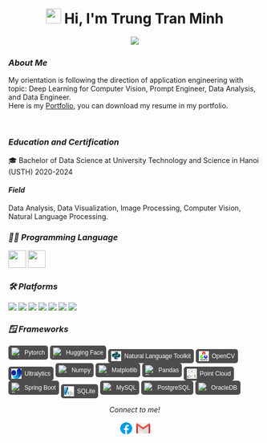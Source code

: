 <h1 align="center"><img src="https://media.giphy.com/media/hvRJCLFzcasrR4ia7z/giphy.gif" width="30" height="30"> Hi, I'm <a>Trung Tran Minh</a></h1>
  
<p align="center">
  <img src="https://readme-typing-svg.herokuapp.com/?color=%2336BCF7&center=true&vCenter=true&lines=Data+Science+And+AI;Nice+to+meet+you...!"/>
</p>

### ***About Me***
My orientation is following the direction of application engineering with topic: Deep Learning for Computer Vision, Prompt Engineer, Data Analysis, and Data Engineer.
<br/> 
Here is my [Portfolio](https://j3rrytran.github.io/myporfolio/), you can download my resume in my portfolio.

<br/>

### ***Education and Certification***
🎓 Bachelor of Data Science at University Technology and Science in Hanoi (USTH) 2020-2024

#### ***Field***
Data Analysis, Data Visualization, Image Processing, Computer Vision, Natural Language Processing.
<br/>

### ***🧑‍💻 Programming Language***
<img width="35px" height="35px" src="https://cdn.jsdelivr.net/gh/devicons/devicon@latest/icons/python/python-original.svg"/> <img width="35px" height="35px" src="https://cdn.jsdelivr.net/gh/devicons/devicon@latest/icons/java/java-original.svg"/>
<br/>


### ***🛠 Platforms***
<img src="https://img.shields.io/badge/-GIT-666666?style=flat&logo=git"> <img src="https://img.shields.io/badge/-GITHUB-%23323330.svg?style=flat&logo=github&logoColor=white"> <img src="https://img.shields.io/badge/-GITLAB-333333?style=lat&logo=gitlab"> <img src="https://img.shields.io/badge/-docker?style=plastic&logo=docker&logoColor=blue&logoSize=auto&label=Docker&labelColor=gray&color=gray"> <img src="https://img.shields.io/badge/-anaconda?style=plastic&logo=anaconda&logoColor=green&logoSize=auto&label=Anaconda&labelColor=gray&color=gray"> <img src="https://img.shields.io/badge/-databrick?style=plastic&logo=databricks&logoColor=red&logoSize=auto&label=Databricks&labelColor=gray&color=gray"> <img src="https://img.shields.io/badge/-sklearn?style=plastic&logo=scikitlearn&logoSize=auto&label=Scikitlearn&labelColor=gray&color=gray">
<br/>

### ***🪟 Frameworks***
<span style="display: inline-flex; align-items: center; background-color: #4e4c4cff; color: white; padding: 4px 6px; border-radius: 5px; font-family: sans-serif; font-size: 12px;">
    <img src="https://img.icons8.com/fluency/48/pytorch.png" alt="pytorch" width="20" height="20" style="margin-right: 6px;">
    Pytorch
</span>
<span style="display: inline-flex; align-items: center; background-color: #4e4c4cff; color: white; padding: 4px 6px; border-radius: 5px; font-family: sans-serif; font-size: 12px;">
    <img src="https://img.icons8.com/external-tal-revivo-color-tal-revivo/48/external-hugging-expression-emoji-shared-on-instant-messenger-smiley-color-tal-revivo.png" alt="huggingface" width="20" height="20" style="margin-right: 6px;">
    Hugging Face
</span>
<span style="display: inline-flex; align-items: center; background-color: #4e4c4cff; color: white; padding: 4px 6px; border-radius: 5px; font-family: sans-serif; font-size: 12px;">
    <img src="./icon/nltk.png" alt="NLTK" width="20" height="20" style="margin-right: 6px;">
    Natural Language Toolkit
</span>
<span style="display: inline-flex; align-items: center; background-color: #4e4c4cff; color: white; padding: 4px 6px; border-radius: 5px; font-family: sans-serif; font-size: 12px;">
    <img src="./icon/opencv.png" alt="opencv" width="20" height="20" style="margin-right: 6px;">
    OpenCV
</span>
<span style="display: inline-flex; align-items: center; background-color: #4e4c4cff; color: white; padding: 4px 6px; border-radius: 5px; font-family: sans-serif; font-size: 12px;">
    <img src="./icon/Ultralytics_Logomark_Original_Crop.png" alt="Ultralytics" width="20" height="20" style="margin-right: 6px;">
    Ultralytics
</span>
<span style="display: inline-flex; align-items: center; background-color: #4e4c4cff; color: white; padding: 4px 6px; border-radius: 5px; font-family: sans-serif; font-size: 12px;">
    <img src="https://img.icons8.com/color/48/numpy.png" alt="numpy" width="20" height="20" style="margin-right: 6px;">
    Numpy
</span>
<span style="display: inline-flex; align-items: center; background-color: #4e4c4cff; color: white; padding: 4px 6px; border-radius: 5px; font-family: sans-serif; font-size: 12px;">
    <img src="https://img.icons8.com/color/48/matplotlib.png" alt="matplotlib" width="20" height="20" style="margin-right: 6px;">
    Matplotlib
</span>
<span style="display: inline-flex; align-items: center; background-color: #4e4c4cff; color: white; padding: 4px 6px; border-radius: 5px; font-family: sans-serif; font-size: 12px;">
    <img src="https://img.icons8.com/color/48/pandas.png" alt="Pandas" width="20" height="20" style="margin-right: 6px;">
    Pandas
</span>
<span style="display: inline-flex; align-items: center; background-color: #4e4c4cff; color: white; padding: 4px 6px; border-radius: 5px; font-family: sans-serif; font-size: 12px;">
    <img src="./icon/Pcl_(PointClouds_library).png" alt="Point Cloud" width="20" height="20" style="margin-right: 6px;">
    Point Cloud
</span>
<span style="display: inline-flex; align-items: center; background-color: #4e4c4cff; color: white; padding: 4px 6px; border-radius: 5px; font-family: sans-serif; font-size: 12px;">
    <img src="https://img.icons8.com/color/48/spring-logo.png" alt="SpringBoot" width="20" height="20" style="margin-right: 6px;">
    Spring Boot
</span>
<span style="display: inline-flex; align-items: center; background-color: #4e4c4cff; color: white; padding: 4px 6px; border-radius: 5px; font-family: sans-serif; font-size: 12px;">
    <img src="./icon/SQLite370.svg" alt="sqlite" width="20" height="20" style="margin-right: 6px;">
    SQLite
</span>
<span style="display: inline-flex; align-items: center; background-color: #4e4c4cff; color: white; padding: 4px 6px; border-radius: 5px; font-family: sans-serif; font-size: 12px;">
    <img src="https://img.icons8.com/fluency/48/mysql-logo.png" alt="mysql" width="20" height="20" style="margin-right: 6px;">
    MySQL
</span>
<span style="display: inline-flex; align-items: center; background-color: #4e4c4cff; color: white; padding: 4px 6px; border-radius: 5px; font-family: sans-serif; font-size: 12px;">
    <img src="https://img.icons8.com/color/48/postgreesql.png" alt="postgresql" width="20" height="20" style="margin-right: 6px;">
    PostgreSQL
</span>
<span style="display: inline-flex; align-items: center; background-color: #4e4c4cff; color: white; padding: 4px 6px; border-radius: 5px; font-family: sans-serif; font-size: 12px;">
    <img src="https://img.icons8.com/color/48/oracle-logo.png" alt="oracle" width="20" height="20" style="margin-right: 6px;">
    OracleDB
</span>
<br/>

<p align="center">
<i>Connect to me!</i>
 <p align="center">
    <code><a href="https://www.facebook.com/trung.tranminh.12764/"><img width="30px" src="./icon/fb.png" title="Facebook"/></a></code>
    <code><a href="mailto:trantrung20023@gmail.com"><img width="30px" src="./icon/gmail.png" title="Gmail"/></a></code>
  </p>   
</p>

